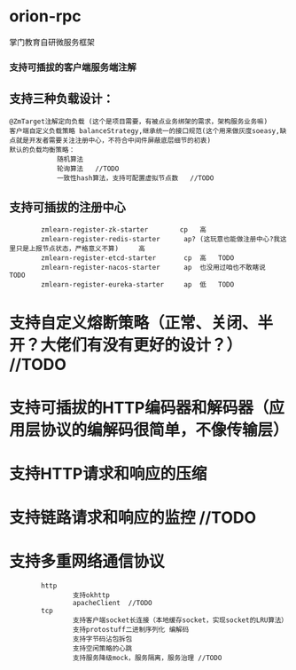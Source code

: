 # orion-rpc
掌门教育自研微服务框架
### 支持可插拔的客户端服务端注解
## 支持三种负载设计：
    @ZmTarget注解定向负载 (这个是项目需要，有被点业务绑架的需求，架构服务业务嘛)
    客户端自定义负载策略 balanceStrategy,继承统一的接口规范(这个用来做灰度soeasy,缺点就是开发者需要关注注册中心，不符合中间件屏蔽底层细节的初衷)
    默认的负载均衡策略：
				随机算法
				轮询算法   //TODO
				一致性hash算法，支持可配置虚拟节点数   //TODO
## 支持可插拔的注册中心
			zmlearn-register-zk-starter   	   cp 	高	
			zmlearn-register-redis-starter   	ap? (这玩意也能做注册中心?我这里只是上报节点状态，严格意义不算)  	高	
			zmlearn-register-etcd-starter   	cp	高	TODO
			zmlearn-register-nacos-starter   	ap	也没用过咱也不敢瞎说	TODO
			zmlearn-register-eureka-starter   	ap	低	TODO
                           

# 支持自定义熔断策略（正常、关闭、半开？大佬们有没有更好的设计？）     //TODO
# 支持可插拔的HTTP编码器和解码器（应用层协议的编解码很简单，不像传输层）
# 支持HTTP请求和响应的压缩
# 支持链路请求和响应的监控    //TODO
# 支持多重网络通信协议
			http
					支持okhttp
					apacheClient  //TODO
			tcp   
					支持客户端socket长连接（本地缓存socket，实现socket的LRU算法）
					支持protostuff二进制序列化 编解码
					支持字节码沾包拆包
					支持空闲策略的心跳
					支持服务降级mock，服务隔离，服务治理 //TODO

